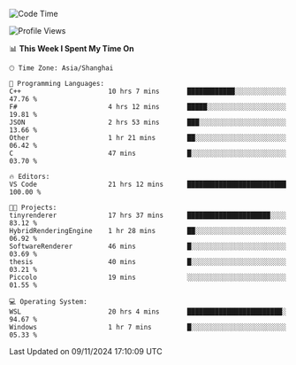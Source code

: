 <!--START_SECTION:waka-->
![Code Time](http://img.shields.io/badge/Code%20Time-2%2C128%20hrs%2049%20mins-blue)

![Profile Views](http://img.shields.io/badge/Profile%20Views-0-blue)

📊 **This Week I Spent My Time On** 

```text
🕑︎ Time Zone: Asia/Shanghai

💬 Programming Languages: 
C++                      10 hrs 7 mins       ████████████░░░░░░░░░░░░░   47.76 % 
F#                       4 hrs 12 mins       █████░░░░░░░░░░░░░░░░░░░░   19.81 % 
JSON                     2 hrs 53 mins       ███░░░░░░░░░░░░░░░░░░░░░░   13.66 % 
Other                    1 hr 21 mins        ██░░░░░░░░░░░░░░░░░░░░░░░   06.42 % 
C                        47 mins             █░░░░░░░░░░░░░░░░░░░░░░░░   03.70 % 

🔥 Editors: 
VS Code                  21 hrs 12 mins      █████████████████████████   100.00 % 

🐱‍💻 Projects: 
tinyrenderer             17 hrs 37 mins      █████████████████████░░░░   83.12 % 
HybridRenderingEngine    1 hr 28 mins        ██░░░░░░░░░░░░░░░░░░░░░░░   06.92 % 
SoftwareRenderer         46 mins             █░░░░░░░░░░░░░░░░░░░░░░░░   03.69 % 
thesis                   40 mins             █░░░░░░░░░░░░░░░░░░░░░░░░   03.21 % 
Piccolo                  19 mins             ░░░░░░░░░░░░░░░░░░░░░░░░░   01.55 % 

💻 Operating System: 
WSL                      20 hrs 4 mins       ████████████████████████░   94.67 % 
Windows                  1 hr 7 mins         █░░░░░░░░░░░░░░░░░░░░░░░░   05.33 % 
```


 Last Updated on 09/11/2024 17:10:09 UTC
<!--END_SECTION:waka-->